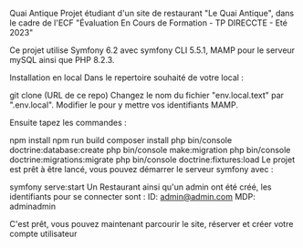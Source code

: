 Quai Antique
Projet étudiant d'un site de restaurant "Le Quai Antique", dans le cadre de l'ECF "Évaluation En Cours de Formation - TP DIRECCTE - Eté 2023"

Ce projet utilise Symfony 6.2 avec symfony CLI 5.5.1, MAMP pour le serveur mySQL ainsi que PHP 8.2.3.

Installation en local
Dans le repertoire souhaité de votre local :

git clone (URL de ce repo)
Changez le nom du fichier "env.local.text" par ".env.local".
Modifier le pour y mettre vos identifiants MAMP.

Ensuite tapez les commandes :

npm install
npm run build
composer install
php bin/console doctrine:database:create
php bin/console make:migration
php bin/console doctrine:migrations:migrate
php bin/console doctrine:fixtures:load
Le projet est prêt à être lancé, vous pouvez démarrer le serveur symfony avec :

symfony serve:start
Un Restaurant ainsi qu'un admin ont été créé, les identifiants pour se connecter sont :
ID: admin@admin.com
MDP: adminadmin

C'est prêt, vous pouvez maintenant parcourir le site, réserver et créer votre compte utilisateur
